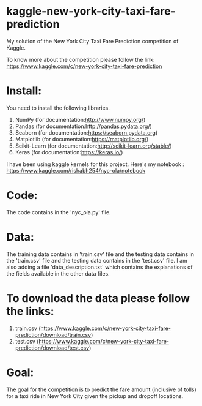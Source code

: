 # kaggle-new-york-city-taxi-fare-prediction
My solution of the New York City Taxi Fare Prediction competition of Kaggle.

To know more about the competition please follow the link: 
https://www.kaggle.com/c/new-york-city-taxi-fare-prediction

# Install:

You need to install the following libraries.
1. NumPy (for documentation:http://www.numpy.org/)
2. Pandas (for documentation:http://pandas.pydata.org/)
3. Seaborn (for documentation:https://seaborn.pydata.org)
4. Matplotlib (for documentation:https://matplotlib.org/)
5. Scikit-Learn (for documentation:http://scikit-learn.org/stable/)
6. Keras (for documentation:https://keras.io/)

I have been using kaggle kernels for this project. 
Here's my notebook : https://www.kaggle.com/rishabh254/nyc-ola/notebook

# Code:
The code contains in the 'nyc_ola.py' file.

# Data:
The training data contains in 'train.csv' file and the testing data contains in the 'train.csv' file and the testing data contains in the 'test.csv' file. I am also adding a file 'data_description.txt' which contains the explanations of the fields available in the other data files.

# To download the data please follow the links:
1. train.csv (https://www.kaggle.com/c/new-york-city-taxi-fare-prediction/download/train.csv)
2. test.csv (https://www.kaggle.com/c/new-york-city-taxi-fare-prediction/download/test.csv)

# Goal:
The goal for the competition is to predict the fare amount (inclusive of tolls) for a taxi ride in New York City given the pickup and dropoff locations.
